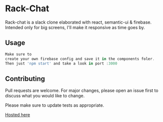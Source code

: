 # Rack-Chat

Rack-chat is a slack clone elaborated with react, semantic-ui 
& firebase.
Intended only for big screens, I'll make it responsive as time goes by.

## Usage

```React.js
Make sure to
create your own firebase config and save it in the components foler.
Then just 'npm start' and take a look in port :3000
```

## Contributing
Pull requests are welcome. For major changes, please open an issue first to discuss what you would like to change.

Please make sure to update tests as appropriate.

<a href="">Hosted here</a>